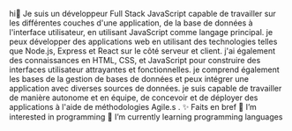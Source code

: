 hi👋
Je suis un développeur Full Stack JavaScript capable de travailler sur les différentes couches d'une application, de la base de données à l'interface utilisateur, en utilisant JavaScript comme langage principal. je peux développer des applications web en utilisant des technologies telles que Node.js, Express et React sur le côté serveur et client. j'ai également des connaissances en HTML, CSS, et JavaScript pour construire des interfaces utilisateur attrayantes et fonctionnelles. je comprend également les bases de la gestion de bases de données et peux intégrer une application avec diverses sources de données. je suis capable de travailler de manière autonome et en équipe, de concevoir et de déployer des applications à l'aide de méthodologies Agile.s .
✨ Faits en bref
👀 I’m interested in programming
🌱 I’m currently learning programming languages
